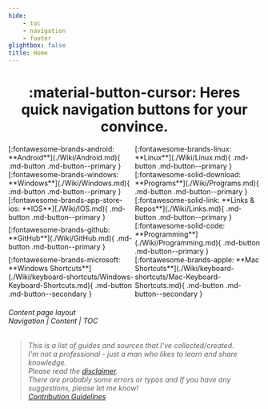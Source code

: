 ```yaml
---
hide:
    - toc
    - navigation
    - footer
glightbox: false
title: Home
---
```


<center><h1>:material-button-cursor: Heres quick navigation buttons for your convince.</h1></center>
<!-- <h1 style="text-align: center;">:material-button-cursor: Heres quick navigation buttons for your convince.</h1> -->

<style>
.container { 
  display: grid;
  grid-template-columns: minmax(10px, auto)  minmax(10px, auto) ;
  grid-template-rows: auto auto auto auto auto;
  grid-auto-columns: min-content;
  grid-auto-rows: auto;
  gap: 0px 2px;
  padding left: 2px;
  padding right: 2px;
  grid-auto-flow: row;
  justify-content: space-evenly; 
  align-content: space-evenly; 
  justify-items: center; 
  align-items: center; 
  grid-template-areas:
    "android ios"
    "windows programs"
    "linux links"
    "github programming"
    "win-key mac-key";
}

.android { grid-area: android; }

.ios { grid-area: ios; }

.windows { grid-area: windows; }

.programs { grid-area: programs; }

.win-key { grid-area: win-key; }

.mac-key { grid-area: mac-key; }

.github { grid-area: github; }

.programming { grid-area: programming; }

.links { grid-area: links; }

.linux { grid-area: linux; }
</style>

<div class="container" markdown>
 <div class="android" markdown> [:fontawesome-brands-android: **Android**](./Wiki/Android.md){ .md-button .md-button--primary } </div>
  <div class="ios" markdown> [:fontawesome-brands-linux: **Linux**](./Wiki/Linux.md){ .md-button .md-button--primary } </div>
  <div class="windows" markdown>[:fontawesome-brands-windows: **Windows**](./Wiki/Windows.md){ .md-button .md-button--primary }</div>
  <div class="linux" markdown> [:fontawesome-brands-app-store-ios: **IOS**](./Wiki/IOS.md){ .md-button .md-button--primary } </div>
  <div class="programs" markdown> [:fontawesome-solid-download: **Programs**](./Wiki/Programs.md){ .md-button .md-button--primary }</div>
  <div class="links" markdown>[:fontawesome-solid-link: **Links & Repos**](./Wiki/Links.md){ .md-button .md-button--primary }</div>
  <div class="github" markdown> [:fontawesome-brands-github: **GitHub**](./Wiki/GitHub.md){ .md-button .md-button--primary }</div>
  <div class="programming" markdown> [:fontawesome-solid-code: **Programming**](./Wiki/Programming.md){ .md-button .md-button--primary }</div>
  <div class="win-key" markdown> [:fontawesome-brands-microsoft: **Windows Shortcuts**](./Wiki/keyboard-shortcuts/Windows-Keyboard-Shortcuts.md){ .md-button .md-button--secondary } </div>
  <div class="mac-key" markdown> [:fontawesome-brands-apple: **Mac Shortcuts**](./Wiki/keyboard-shortcuts/Mac-Keyboard-Shortcuts.md){ .md-button .md-button--secondary } </div>
</div>

<h6>Content page layout<br> Navigation | Content | TOC </h6>

> _This is a list of guides and sources that I've collected/created.<br>
> I'm not a professional - just a man who likes to learn and share knowledge.<br>
> Please read the [disclaimer](./about-me/Wiki-ETC/disclaimer.md).<br>
> There are probably some errors or typos and If you have any suggestions, please let me know!<br>
> [Contribution Guidelines](./about-me/Wiki-ETC/Contributions.md)_
